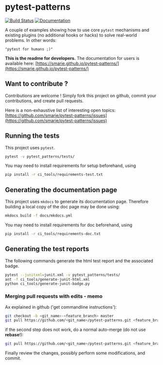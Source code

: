 # pytest-patterns

[![Build Status](https://travis-ci.org/smarie/pytest-patterns.svg?branch=master)](https://travis-ci.org/smarie/pytest-patterns) [![Documentation](https://img.shields.io/badge/docs-latest-blue.svg)](https://smarie.github.io/pytest-patterns/)

A couple of examples showing how to use core `pytest` mechanisms and existing plugins (no additional hooks or hacks) to solve real-world problems. In other words:
 
    "pytest for humans ;)"

**This is the readme for developers.** The documentation for users is available here: [https://smarie.github.io/pytest-patterns/](https://smarie.github.io/pytest-patterns/)


## Want to contribute ?

Contributions are welcome ! Simply fork this project on github, commit your contributions, and create pull requests.

Here is a non-exhaustive list of interesting open topics: [https://github.com/smarie/pytest-patterns/issues](https://github.com/smarie/pytest-patterns/issues)

## Running the tests

This project uses `pytest`.

```bash
pytest -v pytest_patterns/tests/
```

You may need to install requirements for setup beforehand, using 

```bash
pip install -r ci_tools/requirements-test.txt
```

## Generating the documentation page

This project uses `mkdocs` to generate its documentation page. Therefore building a local copy of the doc page may be done using:

```bash
mkdocs build -f docs/mkdocs.yml
```

You may need to install requirements for doc beforehand, using 

```bash
pip install -r ci_tools/requirements-doc.txt
```

## Generating the test reports

The following commands generate the html test report and the associated badge. 

```bash
pytest --junitxml=junit.xml -v pytest_patterns/tests/
ant -f ci_tools/generate-junit-html.xml
python ci_tools/generate-junit-badge.py
```

### Merging pull requests with edits - memo

Ax explained in github ('get commandline instructions'):

```bash
git checkout -b <git_name>-<feature_branch> master
git pull https://github.com/<git_name>/pytest-patterns.git <feature_branch> --no-commit --ff-only
```

if the second step does not work, do a normal auto-merge (do not use **rebase**!):

```bash
git pull https://github.com/<git_name>/pytest-patterns.git <feature_branch> --no-commit
```

Finally review the changes, possibly perform some modifications, and commit.
